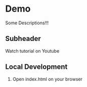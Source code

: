 # Demo

Some Descriptions!!!

## Subheader

Watch tutorial on Youtube

## Local Development

1. Open index.html on your browser
